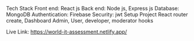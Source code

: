 Tech Stack
 Front end: React js
 Back end: Node js, Express js
 Database: MongoDB
 Authentication: Firebase
 Security: jwt
Setup Project
   React router create, Dashboard
   Admin, User, developer, moderator hooks

Live Link: https://world-it-assessment.netlify.app/
